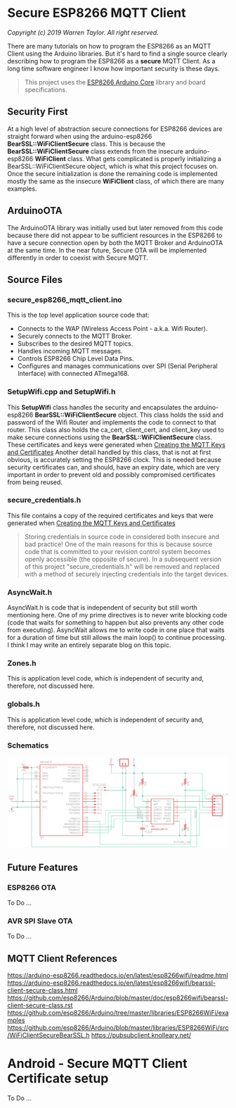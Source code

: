 # Secure ESP8266 MQTT Client
*Copyright (c) 2019 Warren Taylor.  All right reserved.*

There are many tutorials on how to program the ESP8266 as an MQTT Client using the Arduino libraries. But it's hard to find a single source clearly describing how to program the ESP8266 as a **secure** MQTT Client. As a long time software engineer I know how important security is these days.

> This project uses the [ESP8266 Arduino Core](https://arduino-esp8266.readthedocs.io/) library and board specifications.

## Security First
At a high level of abstraction secure connections for ESP8266 devices are straight forward when using the arduino-esp8266 **BearSSL::WiFiClientSecure** class.
This is because the **BearSSL::WiFiClientSecure** class extends from the insecure arduino-esp8266 **WiFiClient** class.
What gets complicated is properly initializing a BearSSL::WiFiClientSecure object, which is what this project focuses on.
Once the secure initialization is done the remaining code is implemented mostly the same as the insecure **WiFiClient** class, of which there are many examples.

## ArduinoOTA
The ArduinoOTA library was initially used but later removed from this code because there did not appear to be sufficient resources in the ESP8266 to have a secure connection open by both the MQTT Broker and ArduinoOTA at the same time.
In the near future, Secure OTA will be implemented differently in order to coexist with Secure MQTT.

## Source Files

### secure_esp8266_mqtt_client.ino
This is the top level application source code that:
* Connects to the WAP (Wireless Access Point - a.k.a. Wifi Router).
* Securely connects to the MQTT Broker.
* Subscribes to the desired MQTT topics.
* Handles incoming MQTT messages.
* Controls ESP8266 Chip Level Data Pins.
* Configures and manages communications over SPI (Serial Peripheral Interface) with connected ATmega168.

### SetupWifi.cpp and SetupWifi.h
This **SetupWifi** class handles the security and encapsulates the arduino-esp8266 **BearSSL::WiFiClientSecure** object.
This class holds the ssid and password of the Wifi Router and implements the code to connect to that router.
This class also holds the ca_cert, client_cert, and client_key used to make secure connections using the **BearSSL::WiFiClientSecure** class.
These certificates and keys were generated when
[Creating the MQTT Keys and Certificates](https://github.com/tsi-software/Secure_ESP8266_MQTT_poc/tree/master/top-level-components/mqtt_server_setup#creating-the-mqtt-keys-and-certificates)
Another detail handled by this class, that is not at first obvious, is accurately setting the ESP8266 clock.
This is needed because security certificates can, and should, have an expiry date,
which are very important in order to prevent old and possibly compromised certificates from being reused.

### secure_credentials.h
This file contains a copy of the required certificates and keys that were generated when
[Creating the MQTT Keys and Certificates](https://github.com/tsi-software/Secure_ESP8266_MQTT_poc/tree/master/top-level-components/mqtt_server_setup#creating-the-mqtt-keys-and-certificates)
> Storing credentials in source code in considered both insecure and bad practice! One of the main reasons for this is because source code that is committed to your revision control system becomes openly accessible (the opposite of secure).
In a subsequent version of this project "secure_credentials.h" will be removed and
replaced with a method of securely injecting credentials into the target devices.

### AsyncWait.h
AsyncWait.h is code that is independent of security but still worth mentioning here.
One of my prime directives is to never write blocking code (code that waits for something to happen but also prevents any other code from executing).
AsyncWait allows me to write code in one place that waits for a duration of time but still allows the main loop() to continue processing.
I think I may write an entirely separate blog on this topic.

### Zones.h
This is application level code, which is independent of security and, therefore, not discussed here.

### globals.h
This is application level code, which is independent of security and, therefore, not discussed here.

### Schematics
![Schematics](Secure_ESP8266_MQTT_schematics.png)

## Future Features

### ESP8266 OTA
To Do ...

### AVR SPI Slave OTA
To Do ...

## MQTT Client References
<https://arduino-esp8266.readthedocs.io/en/latest/esp8266wifi/readme.html>
<https://arduino-esp8266.readthedocs.io/en/latest/esp8266wifi/bearssl-client-secure-class.html>
<https://github.com/esp8266/Arduino/blob/master/doc/esp8266wifi/bearssl-client-secure-class.rst>
<https://github.com/esp8266/Arduino/tree/master/libraries/ESP8266WiFi/examples>
<https://github.com/esp8266/Arduino/blob/master/libraries/ESP8266WiFi/src/WiFiClientSecureBearSSL.h>
<https://pubsubclient.knolleary.net/>

# Android - Secure MQTT Client Certificate setup
To Do ...
